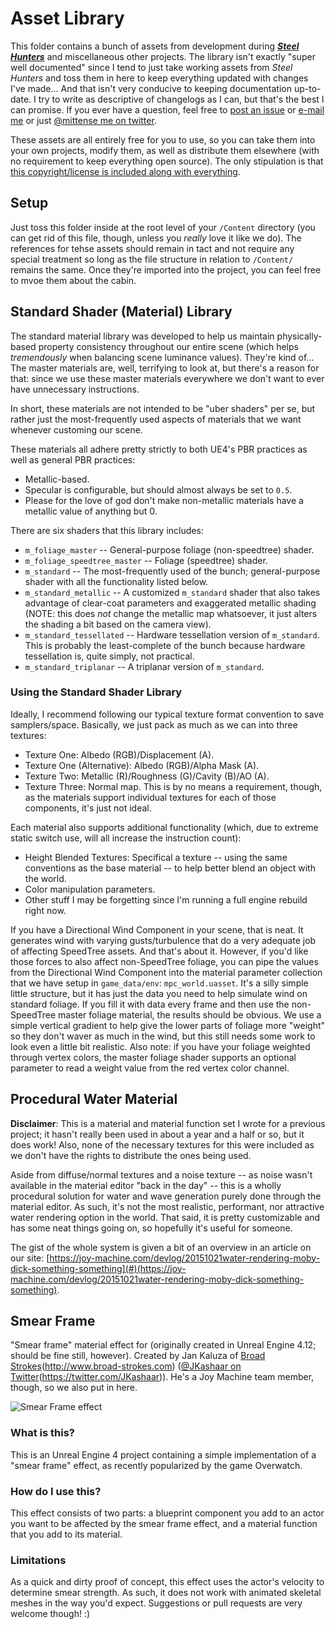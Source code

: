 # Asset Library
This folder contains a bunch of assets from development during [**_Steel Hunters_**](http://steel-hunters.com) and miscellaneous other projects. The library isn't exactly "super well documented" since I tend to just take working assets from _Steel Hunters_ and toss them in here to keep everything updated with changes I've made... And that isn't very conducive to keeping documentation up-to-date. I try to write as descriptive of changelogs as I can, but that's the best I can promise. If you ever have a question, feel free to [post an issue](https://github.com/joymachinegames/joymachine-public/issues) or [e-mail me](mailto:trent@joy-machine.com) or  just [@mittense me on twitter](https://twitter.com/mittense).

These assets are all entirely free for you to use, so you can take them into your own projects, modify them, as well as distribute them elsewhere (with no requirement to keep everything open source). The only stipulation is that [this copyright/license is included along with everything](https://github.com/joymachinegames/joymachine-public/blob/master/LICENSE).

## Setup
Just toss this folder inside at the root level of your `/Content` directory (you can get rid of this file, though, unless you *really* love it like we do). The references for tehse assets should remain in tact and not require any special treatment so long as the file structure in relation to `/Content/` remains the same. Once they're imported into the project, you can feel free to mvoe them about the cabin.

## Standard Shader (Material) Library
The standard material library was developed to help us maintain physically-based property consistency throughout our entire scene (which helps *tremendously* when balancing scene luminance values). They're kind of... The master materials are, well, terrifying to look at, but there's a reason for that: since we use these master materials everywhere we don't want to ever have unnecessary instructions. 

In short, these materials are not intended to be "uber shaders" per se, but rather just the most-frequently used aspects of materials that we want whenever customing our scene.

These materials all adhere pretty strictly to both UE4's PBR practices as well as general PBR practices:
 * Metallic-based.
 * Specular is configurable, but should almost always be set to `0.5`.
 * Please for the love of god don't make non-metallic materials have a metallic value of anything but 0.

There are six shaders that this library includes:
 * `m_foliage_master` -- General-purpose foliage (non-speedtree) shader.
 * `m_foliage_speedtree_master` -- Foliage (speedtree) shader.
 * `m_standard` -- The most-frequently used of the bunch; general-purpose shader with all the functionality listed below.
 * `m_standard_metallic` -- A customized `m_standard` shader that also takes advantage of clear-coat parameters and exaggerated metallic shading (NOTE: this does *not* change the metallic map whatsoever, it just alters the shading a bit based on the camera view).
 * `m_standard_tessellated` -- Hardware tessellation version of `m_standard`. This is probably the least-complete of the bunch because hardware tessellation is, quite simply, not practical.
 * `m_standard_triplanar` -- A triplanar version of `m_standard`.
	 
### Using the Standard Shader Library
Ideally, I recommend following our typical texture format convention to save samplers/space. Basically, we just pack as much as we can into three textures:
 * Texture One: Albedo (RGB)/Displacement (A).
  * Texture One (Alternative): Albedo (RGB)/Alpha Mask (A).
 * Texture Two: Metallic (R)/Roughness (G)/Cavity (B)/AO (A).
 * Texture Three: Normal map.
This is by no means a requirement, though, as the materials support individual textures for each of those components, it's just not ideal.

Each material also supports additional functionality (which, due to extreme static switch use, will all increase the instruction count):
 * Height Blended Textures: Specifical a texture -- using the same conventions as the base material -- to help better blend an object with the world.
 * Color manipulation parameters.
 * Other stuff I may be forgetting since I'm running a full engine rebuild right now.
	 
If you have a Directional Wind Component in your scene, that is neat. It generates wind with varying gusts/turbulence that do a very adequate job of affecting SpeedTree assets. And that's about it. However, if you'd like those forces to also affect non-SpeedTree foliage, you can pipe the values from the Directional Wind Component into the material parameter collection that we have setup in `game_data/env`: `mpc_world.uasset`. It's a silly simple little structure, but it has just the data you need to help simulate wind on standard foliage. If you fill it with data every frame and then use the non-SpeedTree master foliage material, the results should be obvious. We use a simple vertical gradient to help give the lower parts of foliage more "weight" so they don't waver as much in the wind, but this still needs some work to look even a little bit realistic. Also note: if you have your foliage weighted through vertex colors, the master foliage shader supports an optional parameter to read a weight value from the red vertex color channel. 

## Procedural Water Material
**Disclaimer**: This is a material and material function set I wrote for a previous project; it hasn't really been used in about a year and a half or so, but it does work! Also, none of the necessary textures for this were included as we don't have the rights to distribute the ones being used.

Aside from diffuse/normal textures and a noise texture -- as noise wasn't available in the material editor "back in the day" -- this is a wholly procedural solution for water and wave generation purely done through the material editor. As such, it's not the most realistic, performant, nor attractive water rendering option in the world. That said, it is pretty customizable and has some neat things going on, so hopefully it's useful for someone.

The gist of the whole system is given a bit of an overview in an article on our site: [https://joy-machine.com/devlog/20151021water-rendering-moby-dick-something-something](#)(https://joy-machine.com/devlog/20151021water-rendering-moby-dick-something-something).

## Smear Frame
"Smear frame" material effect for (originally created in Unreal Engine 4.12; should be fine still, however). Created by Jan Kaluza of [Broad Strokes](#)(http://www.broad-strokes.com) ([@JKashaar on Twitter](#)(https://twitter.com/JKashaar)). He's a Joy Machine team member, though, so we also put in here.

![Smear Frame effect](http://i.giphy.com/l46CcnrPYQsJ0ejw4.gif "UE4 Smear Frame effect")

### What is this?
This is an Unreal Engine 4 project containing a simple implementation of a "smear frame" effect, as recently popularized by the game Overwatch.

### How do I use this?
This effect consists of two parts: a blueprint component you add to an actor you want to be affected by the smear frame effect, and a material function that you add to its material.

### Limitations
As a quick and dirty proof of concept, this effect uses the actor's velocity to determine smear strength. As such, it does not work with animated skeletal meshes in the way you'd expect. Suggestions or pull requests are very welcome though! :)
